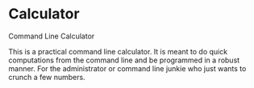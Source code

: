 # Calculator
Command Line Calculator

This is a practical command line calculator.  It is meant to do quick computations from the command line and be programmed in a robust manner.  For the administrator or command line junkie who just wants to crunch a few numbers.
